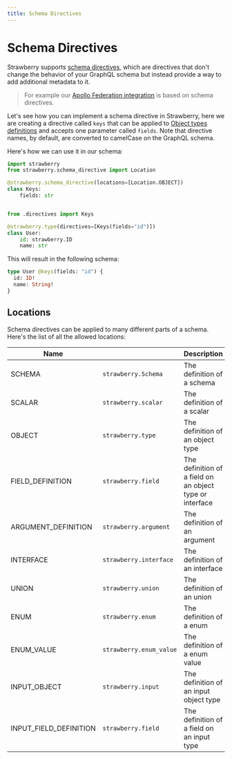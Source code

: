 ```yaml
---
title: Schema Directives
---
```


# Schema Directives

Strawberry supports
[schema directives](https://spec.graphql.org/June2018/#TypeSystemDirectiveLocation),
which are directives that don't change the behavior of your GraphQL schema but
instead provide a way to add additional metadata to it.

> For example our [Apollo Federation integration](../guides/federation.md) is
> based on schema directives.

Let's see how you can implement a schema directive in Strawberry, here we are
creating a directive called `keys` that can be applied to
[Object types definitions](./object-types.md) and accepts one parameter called
`fields`. Note that directive names, by default, are converted to camelCase on
the GraphQL schema.

Here's how we can use it in our schema:

```python
import strawberry
from strawberry.schema_directive import Location

@strawberry.schema_directive(locations=[Location.OBJECT])
class Keys:
    fields: str


from .directives import Keys

@strawberry.type(directives=[Keys(fields="id")])
class User:
    id: strawberry.ID
    name: str
```

This will result in the following schema:

```graphql
type User @keys(fields: "id") {
  id: ID!
  name: String!
}
```

## Locations

Schema directives can be applied to many different parts of a schema. Here's the
list of all the allowed locations:

| Name                   |                         | Description                                              |
| ---------------------- | ----------------------- | -------------------------------------------------------- |
| SCHEMA                 | `strawberry.Schema`     | The definition of a schema                               |
| SCALAR                 | `strawberry.scalar`     | The definition of a scalar                               |
| OBJECT                 | `strawberry.type`       | The definition of an object type                         |
| FIELD_DEFINITION       | `strawberry.field`      | The definition of a field on an object type or interface |
| ARGUMENT_DEFINITION    | `strawberry.argument`   | The definition of an argument                            |
| INTERFACE              | `strawberry.interface`  | The definition of an interface                           |
| UNION                  | `strawberry.union`      | The definition of an union                               |
| ENUM                   | `strawberry.enum`       | The definition of a enum                                 |
| ENUM_VALUE             | `strawberry.enum_value` | The definition of a enum value                           |
| INPUT_OBJECT           | `strawberry.input`      | The definition of an input object type                   |
| INPUT_FIELD_DEFINITION | `strawberry.field`      | The definition of a field on an input type               |
